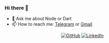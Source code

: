 ### Hi there 👋

- 💬 Ask me about Node or Dart
- 📫 How to reach me: [Telegram](https://t.me/RogerioSobrinho) or [Gmail](mailto:rogerioa.sobrinho@gmail.com?subject=[GitHub])

<p align="center">
	<a href="https://github.com/RogerioSobrinho"><img src="https://img.shields.io/github/followers/RogerioSobrinho.svg?label=GitHub&style=social" alt="GitHub"></a>
	<a href="https://www.linkedin.com/in/rogerio-sobrinho"><img src="https://img.shields.io/badge/LinkedIn--_.svg?style=social&logo=linkedin" alt="LinkedIn"></a>
</p>

<!--no
**RogerioSobrinho/RogerioSobrinho** is a ✨ _special_ ✨ repository because its `README.md` (this file) appears on your GitHub profile.

Here are some ideas to get you started:

- 🔭 I’m currently working on ...
- 🌱 I’m currently learning ...
- 👯 I’m looking to collaborate on ...
- 🤔 I’m looking for help with ...
- 💬 Ask me about ...
- 📫 How to reach me: ...
- 😄 Pronouns: ...
- ⚡ Fun fact: ...
-->

